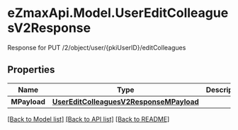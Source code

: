 # eZmaxApi.Model.UserEditColleaguesV2Response
Response for PUT /2/object/user/{pkiUserID}/editColleagues

## Properties

Name | Type | Description | Notes
------------ | ------------- | ------------- | -------------
**MPayload** | [**UserEditColleaguesV2ResponseMPayload**](UserEditColleaguesV2ResponseMPayload.md) |  | 

[[Back to Model list]](../README.md#documentation-for-models) [[Back to API list]](../README.md#documentation-for-api-endpoints) [[Back to README]](../README.md)

